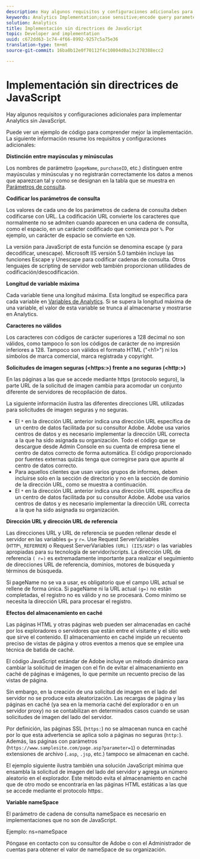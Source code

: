 ```yaml
---
description: Hay algunos requisitos y configuraciones adicionales para implementar Analytics sin JavaScript.
keywords: Analytics Implementation;case sensitive;encode query parameters;invalid characters;secure image requests;maximum variable length;referring;url;caching;namespace
solution: Analytics
title: Implementación sin directrices de JavaScript
topic: Developer and implementation
uuid: c672dd63-1c74-4f66-8992-9257c5a75e36
translation-type: tm+mt
source-git-commit: 16ba0b12e0f70112f4c10804d0a13c278388ecc2

---
```



# Implementación sin directrices de JavaScript

Hay algunos requisitos y configuraciones adicionales para implementar Analytics sin JavaScript.

Puede ver un ejemplo de código para comprender mejor la implementación. La siguiente información resume los requisitos y configuraciones adicionales:

<!--Meike, I converted this from a table. Table within a table was a mess, and I'm not sure I captured everything. Please check this content against the orginal. -Bob -->

**Distinción entre mayúsculas y minúsculas**

Los nombres de parámetro (`pageName`, `purchaseID`, etc.) distinguen entre mayúsculas y minúsculas y no registrarán correctamente los datos a menos que aparezcan tal y como se designan en la tabla que se muestra en [Parámetros de consulta](/help/implement/js-implementation/data-collection/query-parameters.md).

**Codificar los parámetros de consulta**

Los valores de cada uno de los parámetros de cadena de consulta deben codificarse con URL. La codificación URL convierte los caracteres que normalmente no se admiten cuando aparecen en una cadena de consulta, como el espacio, en un carácter codificado que comienza por `%`. Por ejemplo, un carácter de espacio se convierte en `%20`.

La versión para JavaScript de esta función se denomina escape (y para decodificar, unescape). Microsoft IIS versión 5.0 también incluye las funciones Escape y Unescape para codificar cadenas de consulta. Otros lenguajes de scripting de servidor web también proporcionan utilidades de codificación/descodificación.

**Longitud de variable máxima**

Cada variable tiene una longitud máxima. Esta longitud se especifica para cada variable en [Variables de Analytics](/help/implement/js-implementation/c-variables/sc-variables.md). Si se supera la longitud máxima de una variable, el valor de esta variable se trunca al almacenarse y mostrarse en Analytics.

**Caracteres no válidos**

Los caracteres con códigos de carácter superiores a 128 decimal no son válidos, como tampoco lo son los códigos de carácter de no impresión inferiores a 128. Tampoco son válidos el formato HTML ("&lt;h1&gt;") ni los símbolos de marca comercial, marca registrada y copyright.

**Solicitudes de imagen seguras (&lt;https:&gt;) frente a no seguras (&lt;http:&gt;)**

En las páginas a las que se accede mediante https (protocolo seguro), la parte URL de la solicitud de imagen cambia para acomodar un conjunto diferente de servidores de recopilación de datos.

La siguiente información ilustra las diferentes direcciones URL utilizadas para solicitudes de imagen seguras y no seguras.

* El `*` en la dirección URL anterior indica una dirección URL específica de un centro de datos facilitada por su consultor Adobe. Adobe usa varios centros de datos y es necesario implementar la dirección URL correcta a la que ha sido asignada su organización. Todo el código que se descargue desde Admin Console en su cuenta de empresa tiene el centro de datos correcto de forma automática. El código proporcionado por fuentes externas quizás tenga que corregirse para que apunte al centro de datos correcto.
* Para aquellos clientes que usan varios grupos de informes, deben incluirse solo en la sección de directorio y no en la sección de dominio de la dirección URL, como se muestra a continuación.
* El `*` en la dirección URL anterior indica una dirección URL específica de un centro de datos facilitada por su consultor Adobe. Adobe usa varios centros de datos y es necesario implementar la dirección URL correcta a la que ha sido asignada su organización.

**Dirección URL y dirección URL de referencia**

Las direcciones URL y URL de referencia se pueden rellenar desde el servidor en las variables `g=` y `r=`. Use Request ServerVariables (`HTTP\_REFERRER`) o Request ServerVariables `(URL) (IIS/ASP)` o las variables apropiadas para su tecnología de servidor/scripts. La dirección URL de referencia `( r=)` es extremadamente importante para realizar el seguimiento de direcciones URL de referencia, dominios, motores de búsqueda y términos de búsqueda.

Si pageName no se va a usar, es obligatorio que el campo URL actual se rellene de forma única. Si pageName ni la URL actual `(g=)` no están completadas, el registro no es válido y no se procesará. Como mínimo se necesita la dirección URL para procesar el registro.

**Efectos del almacenamiento en caché**

Las páginas HTML y otras páginas web pueden ser almacenadas en caché por los exploradores o servidores que están entre el visitante y el sitio web que sirve el contenido. El almacenamiento en caché impide un recuento preciso de vistas de página y otros eventos a menos que se emplee una técnica de batida de caché.

El código JavaScript estándar de Adobe incluye un método dinámico para cambiar la solicitud de imagen con el fin de evitar el almacenamiento en caché de páginas e imágenes, lo que permite un recuento preciso de las vistas de página.

Sin embargo, en la creación de una solicitud de imagen en el lado del servidor no se produce esta aleatorización. Las recargas de página y las páginas en caché (ya sea en la memoria caché del explorador o en un servidor proxy) no se contabilizan en determinados casos cuando se usan solicitudes de imagen del lado del servidor.

Por definición, las páginas SSL (`https:`) no se almacenan nunca en caché por lo que esta advertencia se aplica solo a páginas no seguras (`http:`). Además, las páginas con parámetros (`https://www.samplesite.com/page.asp?parameter=1`) o determinadas extensiones de archivo (`.asp`, `.jsp`, etc.) tampoco se almacenan en caché.

El ejemplo siguiente ilustra también una solución JavaScript mínima que ensambla la solicitud de imagen del lado del servidor y agrega un número aleatorio en el explorador. Este método evita el almacenamiento en caché que de otro modo se encontraría en las páginas HTML estáticas a las que se accede mediante el protocolo https:.

**Variable nameSpace**

El parámetro de cadena de consulta nameSpace es necesario en implementaciones que no son de JavaScript.

Ejemplo: ns=nameSpace

Póngase en contacto con su consultor de Adobe o con el Administrador de cuentas para obtener el valor de nameSpace de su organización.
